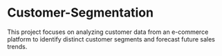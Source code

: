 # Customer-Segmentation
This project focuses on analyzing customer data from an e-commerce platform to identify distinct customer segments and forecast future sales trends.

